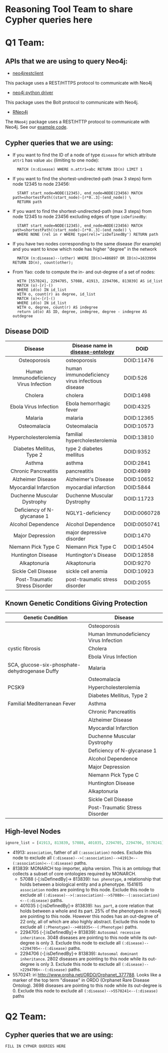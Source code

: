 # Reasoning Tool Team to share Cypher queries here

# Q1 Team: 

## APIs that we are using to query Neo4j:

- [neo4jrestclient](https://pypi.python.org/pypi/neo4jrestclient/)

This package uses a REST/HTTPS protocol to communicate with Neo4j

- [neo4j python driver](https://neo4j.com/developer/python/)

This package uses the Bolt protocol to communicate with Neo4j.

- [RNeo4j](https://github.com/nicolewhite/RNeo4j)

The `RNeo4j` package uses a REST/HTTP protocol to communicate with Neo4j.  See 
our [example code](genetic_conditions/get_node_ids_of_genetic_conditions.R).

## Cypher queries that we are using:

- If you want to find the ID of a node of type `disease` for which attribute `attr1` has value `abc` (limiting to one node):

        MATCH (n:disease) WHERE n.attr1=abc RETURN ID(n) LIMIT 1

- If you want to find the shortest-undirected-path (max 3 steps) form node 12345 to node 23456:

        START start_node=NODE(12345), end_node=NODE(23456) MATCH path=shortestPath((start_node)-[r*0..3]-(end_node)) \
        RETURN path

- If you want to find the shortest-undirected-path (max 3 steps) from node 12345 to node 23456 excluding edges of type `isDefinedBy`:

        START start_node=NODE(12345), end_node=NODE(23456) MATCH path=shortestPath((start_node)-[r*0..3]-(end_node)) \
        WHERE NONE (rel in r WHERE type(rel)='isDefinedBy') RETURN path

- If you have two nodes corresponding to the same disease (for example) and you want to know which node has higher "degree" in the network

        MATCH (n:disease)--(other) WHERE ID(n)=486897 OR ID(n)=1633994 RETURN ID(n), count(other);

- From Yao:  code to compute the in- and out-degree of a set of nodes:

        WITH [5570241, 2294705, 57088, 41913, 2294706, 813839] AS id_list
        MATCH (o)-[r]-()
        WHERE id(o) IN id_list
        WITH o, count(r) as degree, id_list
        MATCH (o)<-[r]-()
        WHERE id(o) IN id_list
        WITH o, degree, count(r) AS indegree
        return id(o) AS ID, degree, indegree, degree - indegree AS outdegree

## Disease DOID

|                Disease                 | Disease name in [disease-ontology](http://disease-ontology.org/) | DOID         |
| :------------------------------------: | ---------------------------------------- | ------------ |
|              Osteoporosis              | osteoporosis                             | DOID:11476   |
| Human Immunodeficiency Virus Infection | human immunodeficiency virus infectious disease | DOID:526     |
|                Cholera                 | cholera                                  | DOID:1498    |
|         Ebola Virus Infection          | Ebola hemorrhagic fever                  | DOID:4325    |
|                Malaria                 | malaria                                  | DOID:12365   |
|              Osteomalacia              | Osteomalacia                             | DOID:10573   |
|          Hypercholesterolemia          | familial hypercholesterolemia            | DOID:13810   |
|       Diabetes Mellitus, Type 2        | type 2 diabetes mellitus                 | DOID:9352    |
|                 Asthma                 | asthma                                   | DOID:2841    |
|          Chronic Pancreatitis          | pancreatitis                             | DOID:4989    |
|           Alzheimer Disease            | Alzheimer's Disease                      | DOID:10652   |
|         Myocardial Infarction          | myocardial infarction                    | DOID:5844    |
|      Duchenne Muscular Dystrophy       | Duchenne Muscular Dystrophy              | DOID:11723   |
|      Deficiency of N-glycanase 1       | NGLY1-deficiency                         | DOID:0060728 |
|           Alcohol Dependence           | Alcohol Dependence                       | DOID:0050741 |
|            Major Depression            | major depressive disorder                | DOID:1470    |
|          Niemann Pick Type C           | Niemann Pick Type C                      | DOID:14504   |
|           Huntington Disease           | Huntington's Disease                     | DOID:12858   |
|              Alkaptonuria              | Alkaptonuria                             | DOID:9270    |
|          Sickle Cell Disease           | sickle cell anemia                       | DOID:10923   |
|     Post-Traumatic Stress Disorder     | post-traumatic stress disorder           | DOID:2055    |

## 

## Known Genetic Conditions Giving Protection 

| Genetic Condition                        | Disease                                |
| ---------------------------------------- | -------------------------------------- |
|                                          | Osteoporosis                           |
|                                          | Human Immunodeficiency Virus Infection |
| cystic fibrosis                          | Cholera                                |
|                                          | Ebola Virus Infection                  |
| SCA, glucose-six-phosphate-dehydrogenase Duffy | Malaria                                |
|                                          | Osteomalacia                           |
| PCSK9                                    | Hypercholesterolemia                   |
|                                          | Diabetes Mellitus, Type 2              |
| Familial Mediterranean Fever             | Asthma                                 |
|                                          | Chronic Pancreatitis                   |
|                                          | Alzheimer Disease                      |
|                                          | Myocardial Infarction                  |
|                                          | Duchenne Muscular Dystrophy            |
|                                          | Deficiency of N-glycanase 1            |
|                                          | Alcohol Dependence                     |
|                                          | Major Depression                       |
|                                          | Niemann Pick Type C                    |
|                                          | Huntington Disease                     |
|                                          | Alkaptonuria                           |
|                                          | Sickle Cell Disease                    |
|                                          | Post-Traumatic Stress Disorder         |

## High-level Nodes

```python
ignore_list = [41913, 813839, 57088, 401035, 2294705, 2294706, 5570241]
```

- 41913: `association`, father of all `(:association)` nodes. Exclude this node to exclude all `(:disease)-->(:association)-->41913<--(:association)<--(:disease)` paths.
- 813839: MONARCH top importer, alpha version. This is an ontology that collects a subset of core ontologies required by MONARCH. 
  - 57088 (-[:isDefinedBy]-> 813839): `has phenotype`, a relationship that holds between a biological entity and a phenotype. 1541615 `association` nodes are pointing to this node. Exclude this node to exclude all `(:disease)-->(:association)-->57088<--(:association)<--(:disease)` paths.
  - 401035 (-[:isDefinedBy]-> 813839): `has_part`, a core relation that holds between a whole and its part. 25% of the phenotypes in neo4j are pointing to this node. However this nodes has an out-degree of 22 only, all of which are also highly abstract. Exclude this node to exclude all `(:Phenotype)-->401035<--(:Phenotype)` paths.
  - 2294705 (-[:isDefinedBy]-> 813839): `Autosomal recessive inheritance`. 3048 diseases are pointing to this node while its out-degree is only 3. Exclude this node to exclude all `(:disease)-->2294705<--(:disease)` paths.
  - 2294706 (-[:isDefinedBy]-> 813839): `Autosomal dominant inheritance`. 2802 diseases are pointing to this node while its out-degree is only 3. Exclude this node to exclude all `(:disease)-->2294706<--(:disease)` paths.
- 5570241: iri http://www.orpha.net/ORDO/Orphanet_377788. Looks like a marker of the top term "disease" in ORDO (Orphanet Rare Disease Ontolog). 3698 diseases are pointing to this node while its out-degree is 0. Exclude this node to exclude all `(:disease)-->5570241<--(:disease)` paths


# Q2 Team: 

## Cypher queries that we are using:

    FILL IN CYPHER QUERIES HERE
​    


